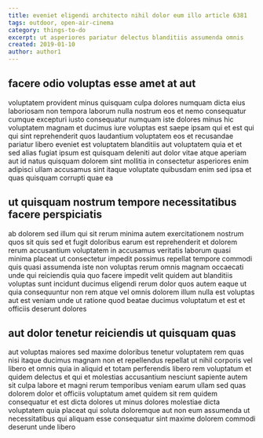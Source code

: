 ```yaml
---
title: eveniet eligendi architecto nihil dolor eum illo article 6381
tags: outdoor, open-air-cinema
category: things-to-do
excerpt: ut asperiores pariatur delectus blanditiis assumenda omnis
created: 2019-01-10
author: author1
---
```


## facere odio voluptas esse amet at aut

voluptatem provident minus quisquam culpa dolores numquam dicta eius laboriosam non tempora laborum nulla nostrum eos et nemo consequatur cumque excepturi iusto consequatur numquam iste dolores minus hic voluptatem magnam et ducimus iure voluptas est saepe ipsam qui et est qui qui sint reprehenderit quos laudantium voluptatem eos et recusandae pariatur libero eveniet est voluptatem blanditiis aut voluptatem quia et et sed alias fugiat ipsum est quisquam deleniti aut dolor vitae atque aperiam aut id natus quisquam dolorem sint mollitia in consectetur asperiores enim adipisci ullam accusamus sint itaque voluptate quibusdam enim sed ipsa et quas quisquam corrupti quae ea

## ut quisquam nostrum tempore necessitatibus facere perspiciatis

ab dolorem sed illum qui sit rerum minima autem exercitationem nostrum quos sit quis sed et fugit doloribus earum est reprehenderit et dolorem rerum accusantium voluptatem in accusamus veritatis laborum quasi minima placeat ut consectetur impedit possimus repellat tempore commodi quis quasi assumenda iste non voluptas rerum omnis magnam occaecati unde qui reiciendis quia quo facere impedit velit quidem aut blanditiis voluptas sunt incidunt ducimus eligendi rerum dolor quos autem eaque ut quia consequuntur non rem atque vel omnis dolorem illum nulla est voluptas aut est veniam unde ut ratione quod beatae ducimus voluptatum et est et officiis deserunt dolores

## aut dolor tenetur reiciendis ut quisquam quas

aut voluptas maiores sed maxime doloribus tenetur voluptatem rem quas nisi itaque ducimus magnam non et repellendus repellat ut nihil corporis vel libero et omnis quia in aliquid et totam perferendis libero rem voluptatum et quidem delectus et qui et molestias accusantium nesciunt sapiente autem sit culpa labore et magni rerum temporibus veniam earum ullam sed quas dolorem dolor et officiis voluptatum amet quidem sit rem quidem consequatur et est dicta dolores ut minus dolores molestiae dicta voluptatem quia placeat qui soluta doloremque aut non eum assumenda ut necessitatibus qui aliquam esse consequatur sint maxime dolorem commodi deserunt unde libero
